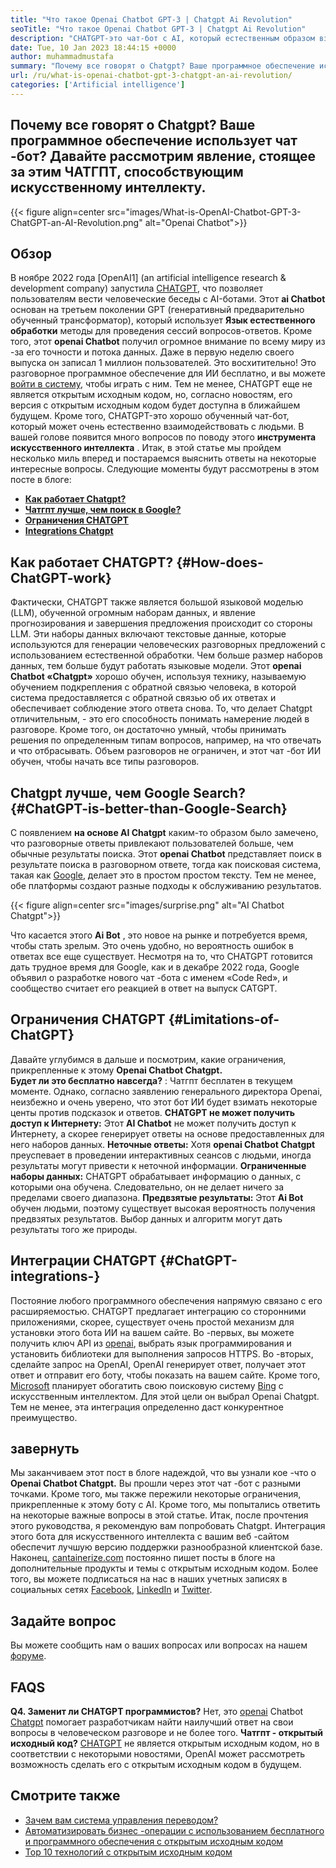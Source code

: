 ```yaml
---
title: "Что такое Openai Chatbot GPT-3 | Chatgpt Ai Revolution" 
seoTitle: "Что такое Openai Chatbot GPT-3 | Chatgpt Ai Revolution" 
description: "CHATGPT-это чат-бот с AI, который естественным образом взаимодействует с людьми. Этот чат-бот Openai основан на языковой обработке AI-модели под названием GPT-3." 
date: Tue, 10 Jan 2023 18:44:15 +0000
author: muhammadmustafa
summary: "Почему все говорят о Chatgpt? Ваше программное обеспечение использует чат -бот? Давайте рассмотрим явление, стоящее за этим ЧАТГПТ, способствующим искусственному интеллекту." 
url: /ru/what-is-openai-chatbot-gpt-3-chatgpt-an-ai-revolution/
categories: ['Artificial intelligence']
---
```


## Почему все говорят о Chatgpt? Ваше программное обеспечение использует чат -бот? Давайте рассмотрим явление, стоящее за этим ЧАТГПТ, способствующим искусственному интеллекту.

{{< figure align=center src="images/What-is-OpenAI-Chatbot-GPT-3-ChatGPT-an-AI-Revolution.png" alt="Openai Chatbot">}}


## Обзор

В ноябре 2022 года [OpenAI1] (an artificial intelligence research & development company) запустила [CHATGPT][2], что позволяет пользователям вести человеческие беседы с AI-ботами. Этот  **ai Chatbot** основан на третьем поколении GPT (генеративный предварительно обученный трансформатор), который использует  **Язык естественного обработки**  методы для проведения сессий вопросов-ответов. Кроме того, этот **openai Chatbot**  получил огромное внимание по всему миру из -за его точности и потока данных. Даже в первую неделю своего выпуска он записал 1 миллион пользователей. Это восхитительно!
Это разговорное программное обеспечение для ИИ бесплатно, и вы можете [войти в систему][3], чтобы играть с ним. Тем не менее, CHATGPT еще не является открытым исходным кодом, но, согласно новостям, его версия с открытым исходным кодом будет доступна в ближайшем будущем. Кроме того, CHATGPT-это хорошо обученный чат-бот, который может очень естественно взаимодействовать с людьми. В вашей голове появится много вопросов по поводу этого  **инструмента искусственного интеллекта**  . Итак, в этой статье мы пройдем несколько миль вперед и постараемся выяснить ответы на некоторые интересные вопросы.
Следующие моменты будут рассмотрены в этом посте в блоге:
*  **[Как работает Chatgpt?][4]**  
*  **[Чатгпт лучше, чем поиск в Google?][5]**  
*  **[Ограничения CHATGPT][6]**  
*  **[Integrations Chatgpt][7]**  

## Как работает CHATGPT? {#How-does-ChatGPT-work}

Фактически, CHATGPT также является большой языковой моделью (LLM), обученной огромным наборам данных, и явление прогнозирования и завершения предложения происходит со стороны LLM. Эти наборы данных включают текстовые данные, которые используются для генерации человеческих разговорных предложений с использованием естественной обработки. Чем больше размер наборов данных, тем больше будут работать языковые модели.
Этот  **openai Chatbot «Chatgpt»**  хорошо обучен, используя технику, называемую обучением подкрепления с обратной связью человека, в которой система предоставляется с обратной связью об их ответах и ​​обеспечивает соблюдение этого ответа снова. То, что делает Chatgpt отличительным, - это его способность понимать намерение людей в разговоре. Кроме того, он достаточно умный, чтобы принимать решения по определенным типам вопросов, например, на что отвечать и что отбрасывать. Объем разговоров не ограничен, и этот чат -бот ИИ обучен, чтобы начать все типы разговоров.

## Chatgpt лучше, чем Google Search? {#ChatGPT-is-better-than-Google-Search}

С появлением  **на основе AI Chatgpt** каким-то образом было замечено, что разговорные ответы привлекают пользователей больше, чем обычные результаты поиска. Этот **openai Chatbot**  представляет поиск в результате поиска в разговорном ответе, тогда как поисковая система, такая как [Google][8], делает это в простом простом тексту. Тем не менее, обе платформы создают разные подходы к обслуживанию результатов.

{{< figure align=center src="images/surprise.png" alt="AI Chatbot Chatgpt">}}

Что касается этого  **Ai Bot**  , это новое на рынке и потребуется время, чтобы стать зрелым. Это очень удобно, но вероятность ошибок в ответах все еще существует. Несмотря на то, что CHATGPT готовится дать трудное время для Google, как и в декабре 2022 года, Google объявил о разработке нового чат -бота с именем «Code Red», и сообщество считает его реакцией в ответ на выпуск CATGPT.

## Ограничения CHATGPT {#Limitations-of-ChatGPT}

Давайте углубимся в дальше и посмотрим, какие ограничения, прикрепленные к этому  **Openai Chatbot Chatgpt.**  
 **Будет ли это бесплатно навсегда?** : Чатгпт бесплатен в текущем моменте. Однако, согласно заявлению генерального директора Openai, неизбежно и очень уверено, что этот бот ИИ будет взимать некоторые центы против подсказок и ответов.
 **CHATGPT не может получить доступ к Интернету:**  Этот **AI Chatbot** не может получить доступ к Интернету, а скорее генерирует ответы на основе предоставленных для него наборов данных.
 **Неточные ответы:**  Хотя **openai Chatbot Chatgpt** преуспевает в проведении интерактивных сеансов с людьми, иногда результаты могут привести к неточной информации.
 **Ограниченные наборы данных:**  CHATGPT обрабатывает информацию о данных, с которыми она обучена. Следовательно, он не делает ничего за пределами своего диапазона.
 **Предвзятые результаты:**  Этот **Ai Bot** обучен людьми, поэтому существует высокая вероятность получения предвзятых результатов. Выбор данных и алгоритм могут дать результаты того же природы.

## Интеграции CHATGPT  {#ChatGPT-integrations-}

Постояние любого программного обеспечения напрямую связано с его расширяемостью. CHATGPT предлагает интеграцию со сторонними приложениями, скорее, существует очень простой механизм для установки этого бота ИИ на вашем сайте. Во -первых, вы можете получить ключ API из [openai][1], выбрать язык программирования и установить библиотеки для выполнения запросов HTTPS. Во -вторых, сделайте запрос на OpenAI, OpenAI генерирует ответ, получает этот ответ и отправит его боту, чтобы показать на вашем сайте.
Кроме того, [Microsoft][9] планирует обогатить свою поисковую систему [Bing][10] с искусственным интеллектом. Для этой цели он выбрал Openai Chatgpt. Тем не менее, эта интеграция определенно даст конкурентное преимущество.

## завернуть
Мы заканчиваем этот пост в блоге надеждой, что вы узнали кое -что о  **Openai Chatbot Chatgpt.**  Вы прошли через этот чат -бот с разными точками. Кроме того, мы также пережили некоторые ограничения, прикрепленные к этому боту с AI. Кроме того, мы попытались ответить на некоторые важные вопросы в этой статье. Итак, после прочтения этого руководства, я рекомендую вам попробовать Chatgpt. Интеграция этого бота для искусственного интеллекта с вашим веб -сайтом обеспечит лучшую версию поддержки разнообразной клиентской базе.
Наконец, [cantainerize.com][11] постоянно пишет посты в блоге на дополнительные продукты и темы с открытым исходным кодом. Более того, вы можете подписаться на нас в наших учетных записях в социальных сетях [Facebook][12], [LinkedIn][13] и [Twitter][14].

## Задайте вопрос
Вы можете сообщить нам о ваших вопросах или вопросах на нашем [форуме][15].

## FAQS
 **Q4. Заменит ли CHATGPT программистов?** 
Нет, это [openai][1] Chatbot [Chatgpt][2] помогает разработчикам найти наилучший ответ на свои вопросы в человеческом разговоре и не более того.
 **Чатгпт - открытый исходный код?** 
[CHATGPT][2] не является открытым исходным кодом, но в соответствии с некоторыми новостями, OpenAI может рассмотреть возможность сделать его с открытым исходным кодом в будущем.

## Смотрите также
  * [Зачем вам система управления переводом?][16]
  * [Автоматизировать бизнес -операции с использованием бесплатного и программного обеспечения с открытым исходным кодом][17]
  * [Top 10 технологий с открытым исходным кодом][18]



 [1]: https://openai.com/
 [2]: https://chat.openai.com/chat
 [3]: https://chat.openai.com/
 [4]: #How-does-ChatGPT-work
 [5]: #ChatGPT-is-better-than-Google-Search
 [6]: #Limitations-of-ChatGPT
 [7]: #ChatGPT-integrations-
 [8]: https://www.google.com/
 [9]: https://www.microsoft.com/en-pk
 [10]: https://www.bing.com/
 [11]: https://www.containerize.com/
 [12]: https://web.facebook.com/containerize
 [13]: https://www.linkedin.com/company/containerize/
 [14]: https://twitter.com/containerize_co
 [15]: https://forum.containerize.com/
 [16]: https://blog.containerize.com/software-development/why-do-you-need-a-translation-management-system/
 [17]: https://blog.containerize.com/blogging/automate-business-operations-using-open-source-software/
 [18]: https://blog.containerize.com/backup-and-sync-software/top-10-open-source-trending-technologies-of-2022/
